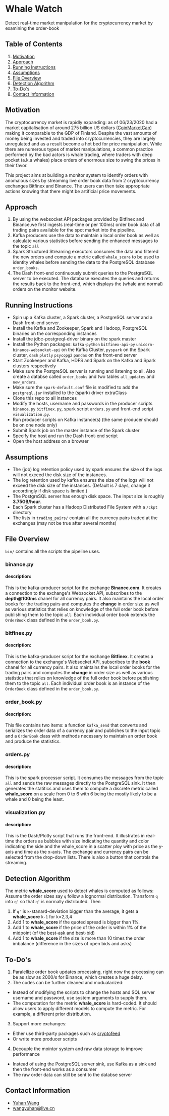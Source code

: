 # Whale Watch
Detect real-time market manipulation for the cryptocurrency market by examining the order-book

## Table of Contents
1. [Motivation](README.md#motivation)
1. [Approach](README.md#approach)
1. [Running Instructions](README.md#running-instructions)
1. [Assumptions](README.md#assumptions)
1. [File Overview](README.md#file-overview)
1. [Detection Algorithm](README.md#detection-algorithm)
1. [To-Do's](README.md#to-do)
1. [Contact Information](README.md#contact-information)

## Motivation
The cryptocurrency market is rapidly expanding: as of 06/23/2020 had a market capitalisation of around 275 billion US dollars ([CoinMarketCap](http://coinmarketcap.com)) making it comparable to the GDP of Finland. Despite the vast amounts of money being invested and traded into cryptocurrencies, they are largely unregulated and as a result become a hot bed for price manipulation. While there are numerous types of market manipulations, a common practice performed by the bad actors is whale trading, where traders with deep pocket (a.k.a whales) place orders of enormous size to swing the prices in their favor.

This project aims at building a monitor system to identify orders with anomalous sizes by streaming live order book data from 2 cryptocurrency exchanges Bitfinex and Binance. The users can then take appropriate actions knowing that there might be artificial price movements.

## Approach

1. By using the websocket API packages provided by Bitfinex and Binance,we first ingests (real-time or per 100ms) order book data of all trading pairs available for the spot market into the pipeline.
2. Kafka producers use the data to maintain a local order book as well as calculate various statistics before sending the enhanced messages to the topic `all`
3. Spark Structured Streaming executors consumes the data and filtered the new orders and compute a metric called `whale_score` to be used to identity whales before sending the data to the PostgreSQL database `order_books`.
4. The Dash front-end continuously submit queries to the PostgreSQL server to be executed. The database executes the queries and returns the results back to the front-end, which displays the (whale and normal) orders on the monitor website.

## Running Instructions
* Spin up a Kafka cluster, a Spark cluster, a PostgreSQL server and a Dash front-end server.
* Install the Kafka and Zookeeper, Spark and Hadoop, PostgreSQL binaries on the corresponding instances
* Install the jdbc-postgreql-driver binary on the spark master
* Install the Python packages: `kafka-python` `bitfinex-api-py` `unicorn-binance-websocket-api` on the Kafka Cluster, `pyspark` on the Spark cluster, `dash` `plotly` `psycopg2` `pandas` on the front-end server
* Start Zookeeper and Kafka, HDFS and Spark on the Kafka and Spark clusters respectively
* Make sure the PostgreSQL server is running and listening to all. Also create a databse called `order_books` and two tables `all_updates` and `new_orders`.
* Make sure the `spark-default.conf` file is modified to add the `postgreql.jar` installed to the (spark) driver extraClass
* Clone this repo to all instances
* Modify the hosts, username and passwords in the producer scripts ``binance.py`` ``bitfinex.py``, spark script ``orders.py`` and front-end script ``visualization.py``.
* Run producer scripts on Kafka instance(s) (the same producer should be on one node only)
* Submit Spark job on the master instance of the Spark cluster 
* Specify the host and run the Dash front-end script
* Open the host address on a browser

## Assumptions
* The (job) log retention policy used by spark ensures the size of the logs will not exceed the disk size of the instances. 
* The log retention used by kafka ensures the size of the logs will not exceed the disk size of the instances. (Default is 7 days, change it accordingly if disk space is limited.)
* The PostgreSQL server has enough disk space. The input size is roughly **3.75GB/hour**.
* Each Spark cluster has a Hadoop Distributed File System with a `/ckpt` directory
* The lists in `trading_pairs/` contain all the currency pairs traded at the exchanges (may not be true after several months)

## File Overview
``bin/`` contains all the scripts the pipeline uses.

### binance.py

#### description: 
This is the kafka-producer script for the exchange **Binance.com**. It creates a connection to the exchange's Websocket API, subscribes to the **depth@100ms** chanel for all currency pairs. It also maintains the local order books for the trading pairs and computes the **change** in order size as well as various statistics that relies on knowledge of the full order book before publishing them to the topic `all`. Each individual order book extends the ``OrderBook`` class defined in the ``order_book.py``.


### bitfinex.py

#### description: 
This is the kafka-producer script for the exchange **Bitfinex**. It creates a connection to the exchange's Websocket API, subscribes to the **book** chanel for all currency pairs. It also maintains the local order books for the trading pairs and computes the **change** in order size as well as various statistics that relies on knowledge of the full order book before publishing them to the topic `all`. Each individual order book is an instance of the ``OrderBook`` class defined in the ``order_book.py``.

### order_book.py

#### description:
This file contains two items: a function ``kafka_send`` that converts and serializes the order data of a currency pair and publishes to the input topic and a ``OrderBook`` class with methods necessary to maintain an order book and produce the statistics. 

### orders.py

#### description: 
This is the spark processor script. It consumes the messages from the topic ``all`` and sends the raw messages directly to the PostgreSQL sink. It then generates the statitics and uses them to compute a discrete metric called **whale_score** on a scale from 0 to 6 with 6 being the mostly likely to be a whale and 0 being the least. 

### visualization.py

#### description: 
This is the Dash/Plotly script that runs the front-end. It illustrates in real-time the orders as bubbles with size indicating the quantity and color indicating the side and the whale_score in a scatter ploy with price as the y-axis and time as the x-axis. The exchange and currency pairs can be selected from the drop-down lists. There is also a button that controls the streaming.

## Detection Algorithm

The metric **whale_score** used to detect whales is computed as follows:
Assume the order sizes say ``q`` follow a lognormal distribution. Transform ``q`` into ``q'`` so that ``q'`` is normally distributed. Then
1. If ``q'`` is ``k``-stanard-deviation bigger than the average, it gets a **whale_score** ``k-1`` for k=2,3,4
2. Add 1 to **whale_score** if the quoted spread is bigger than 1%.
3. Add 1 to **whale_score** if the price of the order is within 1% of the midpoint (of the best-ask and best-bid)
4. Add 1 to **whale_score** if the size is more than 10 times the order imbalance (difference in the sizes of open bids and asks)

## To-Do's
1. Paralellize order book updates processing, right now the processing can be as slow as 2000/s for Binance, which creates a huge delay.
2. The codes can be further cleaned and modualarized:
* Instead of modifying the scripts to change the hosts and SQL server username and password, use system arguments to supply them. 
* The computation for the metric **whale_score** is hard-coded. It should allow users to apply different models to compute the metric. For example, a different prior distribution.
3. Support more exchanges:
* Either use third-party packages such as [cryptofeed](https://github.com/bmoscon/cryptofeed)
* Or write more producer scripts
4. Decouple the mointor system and raw data storage to improve performance
* Instead of using the PostgreSQL server sink, use Kafka as a sink and then the front-end works as a consumer
* The raw order data can still be sent to the databse server

## Contact Information
* [Yuhan Wang](https://www.linkedin.com/in/wangyuhan/)
* wangyuhan@live.cn
